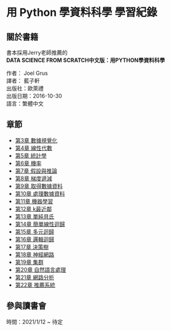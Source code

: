 # 用 Python 學資料科學 學習紀錄

## 關於書籍
書本採用Jerry老師推薦的  
**DATA SCIENCE FROM SCRATCH中文版：用PYTHON學資料科學**
  
作者： Joel Grus  
譯者： 藍子軒  
出版社：歐萊禮    
出版日期：2016-10-30  
語言：繁體中文  

## 章節

* [第3章 數據視覺化]()
* [第4章 線性代數]()
* [第5章 統計學]()
* [第6章 機率]()
* [第7章 假設與推論]()
* [第8章 梯度遞減]()
* [第9章 取得數據資料]()
* [第10章 處理數據資料]()
* [第11章 機器學習]()
* [第12章 k最近鄰]()
* [第13章 單純貝氏]()
* [第14章 簡單線性迴歸]()
* [第15章 多元迴歸]()
* [第16章 邏輯迴歸]()
* [第17章 決策樹]()
* [第18章 神經網路]()
* [第19章 集群]()
* [第20章 自然語言處理]()
* [第21章 網路分析]()
* [第22章 推薦系統]()

## 參與讀書會

時間：2021/1/12 ~ 待定  
